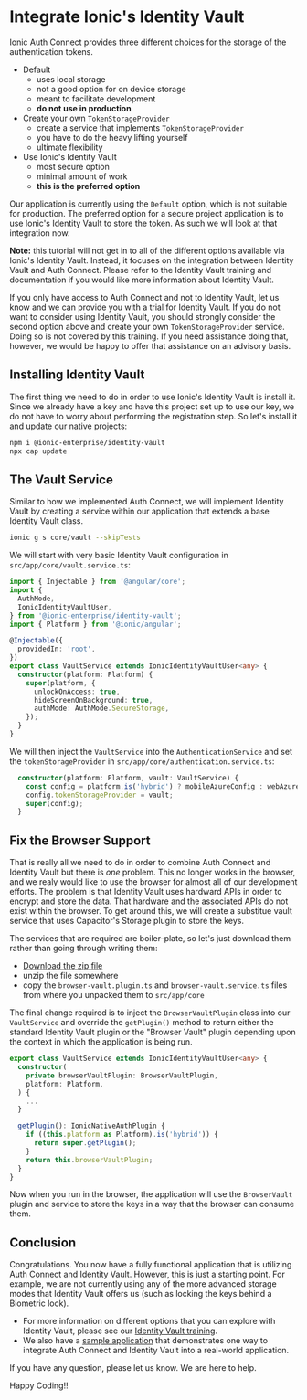 # Integrate Ionic's Identity Vault

Ionic Auth Connect provides three different choices for the storage of the authentication tokens.

- Default
  - uses local storage
  - not a good option for on device storage
  - meant to facilitate development
  - **do not use in production**
- Create your own `TokenStorageProvider`
  - create a service that implements `TokenStorageProvider`
  - you have to do the heavy lifting yourself
  - ultimate flexibility
- Use Ionic's Identity Vault
  - most secure option
  - minimal amount of work
  - **this is the preferred option**

Our application is currently using the `Default` option, which is not suitable for production. The preferred option for a secure project application is to use Ionic's Identity Vault to store the token. As such we will look at that integration now.

**Note:** this tutorial will not get in to all of the different options available via Ionic's Identity Vault. Instead, it focuses on the integration between Identity Vault and Auth Connect. Please refer to the Identity Vault training and documentation if you would like more information about Identity Vault.

If you only have access to Auth Connect and not to Identity Vault, let us know and we can provide you with a trial for Identity Vault. If you do not want to consider using Identity Vault, you should strongly consider the second option above and create your own `TokenStorageProvider` service. Doing so is not covered by this training. If you need assistance doing that, however, we would be happy to offer that assistance on an advisory basis.

## Installing Identity Vault

The first thing we need to do in order to use Ionic's Identity Vault is install it. Since we already have a key and have this project set up to use our key, we do not have to worry about performing the registration step. So let's install it and update our native projects:

```bash
npm i @ionic-enterprise/identity-vault
npx cap update
```

## The Vault Service

Similar to how we implemented Auth Connect, we will implement Identity Vault by creating a service within our application that extends a base Identity Vault class.

```bash
ionic g s core/vault --skipTests
```

We will start with very basic Identity Vault configuration in `src/app/core/vault.service.ts`:

```TypeScript
import { Injectable } from '@angular/core';
import {
  AuthMode,
  IonicIdentityVaultUser,
} from '@ionic-enterprise/identity-vault';
import { Platform } from '@ionic/angular';

@Injectable({
  providedIn: 'root',
})
export class VaultService extends IonicIdentityVaultUser<any> {
  constructor(platform: Platform) {
    super(platform, {
      unlockOnAccess: true,
      hideScreenOnBackground: true,
      authMode: AuthMode.SecureStorage,
    });
  }
}
```

We will then inject the `VaultService` into the `AuthenticationService` and set the `tokenStorageProvider` in `src/app/core/authentication.service.ts`:

```TypeScript
  constructor(platform: Platform, vault: VaultService) {
    const config = platform.is('hybrid') ? mobileAzureConfig : webAzureConfig;
    config.tokenStorageProvider = vault;
    super(config);
  }
```

## Fix the Browser Support

That is really all we need to do in order to combine Auth Connect and Identity Vault but there is _one_ problem. This no longer works in the browser, and we realy would like to use the browser for almost all of our development efforts. The problem is that Identity Vault uses hardward APIs in order to encrypt and store the data. That hardware and the associated APIs do not exist within the browser. To get around this, we will create a substitue vault service that uses Capacitor's Storage plugin to store the keys.

The services that are required are boiler-plate, so let's just download them rather than going through writing them:

- <a download href="/assets/packages/ionic-angular/browser-valut.zip">Download the zip file</a>
- unzip the file somewhere
- copy the `browser-vault.plugin.ts` and `browser-vault.service.ts` files from where you unpacked them to `src/app/core`

The final change required is to inject the `BrowserVaultPlugin` class into our `VaultService` and override the `getPlugin()` method to return either the standard Identity Vault plugin or the "Browser Vault" plugin depending upon the context in which the application is being run.

```TypeScript
export class VaultService extends IonicIdentityVaultUser<any> {
  constructor(
    private browserVaultPlugin: BrowserVaultPlugin,
    platform: Platform,
  ) {
    ...
  }

  getPlugin(): IonicNativeAuthPlugin {
    if ((this.platform as Platform).is('hybrid')) {
      return super.getPlugin();
    }
    return this.browserVaultPlugin;
  }
}
```

Now when you run in the browser, the application will use the `BrowserVault` plugin and service to store the keys in a way that the browser can consume them.

## Conclusion

Congratulations. You now have a fully functional application that is utilizing Auth Connect and Identity Vault. However, this is just a starting point. For example, we are not currently using any of the more advanced storage modes that Identity Vault offers us (such as locking the keys behind a Biometric lock).

- For more information on different options that you can explore with Identity Vault, please see our [Identity Vault training](course/identity-vault/tabs/angular/page/0).
- We also have a <a href="https://github.com/ionic-team/tea-taster-angular/tree/feature/auth-connect" target="_blank">sample application</a> that demonstrates one way to integrate Auth Connect and Identity Vault into a real-world application.

If you have any question, please let us know. We are here to help.

Happy Coding!!
